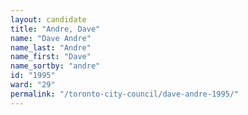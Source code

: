 ```yaml
---
layout: candidate
title: "Andre, Dave"
name: "Dave Andre"
name_last: "Andre"
name_first: "Dave"
name_sortby: "andre"
id: "1995"
ward: "29"
permalink: "/toronto-city-council/dave-andre-1995/"
---
```

